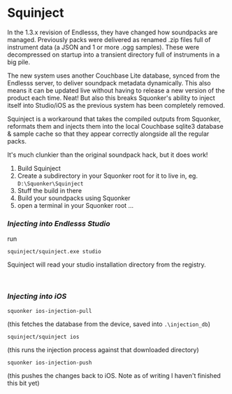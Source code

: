 # Squinject
In the 1.3.x revision of Endlesss, they have changed how soundpacks are managed. Previously packs were delivered as renamed .zip files full of instrument data (a JSON and 1 or more .ogg samples). These were decompressed on startup into a transient directory full of instruments in a big pile.

The new system uses another Couchbase Lite database, synced from the Endlesss server, to deliver soundpack metadata dynamically. This also means it can be updated live without having to release a new version of the product each time. Neat! But also this breaks Squonker's ability to inject itself into Studio/iOS as the previous system has been completely removed.

Squinject is a workaround that takes the compiled outputs from Squonker, reformats them and injects them into the local Couchbase sqlite3 database & sample cache so that they appear correctly alongside all the regular packs.

It's much clunkier than the original soundpack hack, but it does work!

1. Build Squinject
2. Create a subdirectory in your Squonker root for it to live in, eg. `D:\Squonker\Squinject`
3. Stuff the build in there
4. Build your soundpacks using Squonker
5. open a terminal in your Squonker root ... 


### *Injecting into Endlesss Studio*

 run 
 
 `squinject/squinject.exe studio`

 Squinject will read your studio installation directory from the registry.

<br>

### *Injecting into iOS* 

`squonker ios-injection-pull`

(this fetches the database from the device, saved into `.\injection_db`)

`squinject/squinject ios`

(this runs the injection process against that downloaded directory)

`squonker ios-injection-push`

(this pushes the changes back to iOS. Note as of writing I haven't finished this bit yet)


